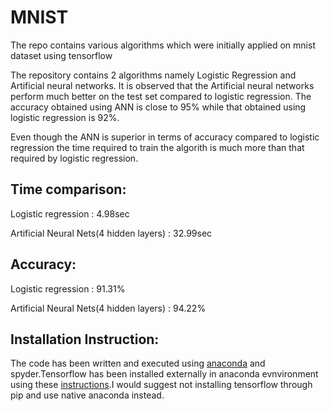 # MNIST
The repo contains various algorithms which were initially applied on mnist dataset using tensorflow

The repository contains 2 algorithms namely Logistic Regression and Artificial neural networks.
It is observed that the Artificial neural networks perform much better on the test set compared to logistic regression.
The accuracy obtained using ANN is close to 95% while that obtained using logistic regression is 92%.

Even though the ANN is superior in terms of accuracy compared to logistic regression the time required to train the algorith is much more than that required by logistic regression.

## Time comparison:

Logistic regression : 4.98sec

Artificial Neural Nets(4 hidden layers) : 32.99sec

## Accuracy:

Logistic regression : 91.31%

Artificial Neural Nets(4 hidden layers) : 94.22% 


## Installation Instruction:

The code has been written and executed using [anaconda](https://conda.io/docs/user-guide/install/windows.html) and spyder.Tensorflow has been installed externally in anaconda evnvironment using these [instructions](https://www.tensorflow.org/install/install_windows).I would suggest not installing tensorflow through pip and use native anaconda instead. 

